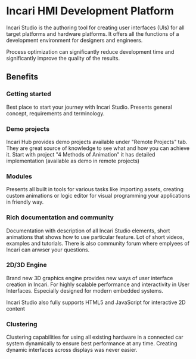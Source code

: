 # Incari HMI Development Platform

Incari Studio is the authoring tool for creating user interfaces \(UIs\) for all target platforms and hardware platforms. It offers all the functions of a development environment for designers and engineers.

Process optimization can significantly reduce development time and significantly improve the quality of the results.

## Benefits

### Getting started

Best place to start your journey with Incari Studio. Presents general concept, requirements and terminology.

### Demo projects

Incari Hub provides demo projects available under "Remote Projects" tab. They are great source of knowledge to see what and how you can achieve it. 
Start with project "4 Methods of Animation" it has detailed implementation (available as demo in remote projects)

### Modules

Presents all built in tools for various tasks like importing assets, creating custom animations or logic editor for visual programming your applications in friendly way.

### Rich documentation and community

Documentation with description of all Incari Studio elements, short animations that shows how to use particular feature. Lot of short videos, examples and tutorials. There is also community forum where emplyees of Incari can anwser your questions.

### 2D/3D Engine

Brand new 3D graphics engine provides new ways of user interface creation in Incari. For highly scalable performance and interactivity in User Interfaces. Especially designed for modern embedded systems.

Incari Studio also fully supports HTML5 and JavaScript for interactive 2D content

### Clustering

Clustering capabilities for using all existing hardware in a connected car system dynamically to ensure best performance at any time. Creating dynamic interfaces across displays was never easier.
